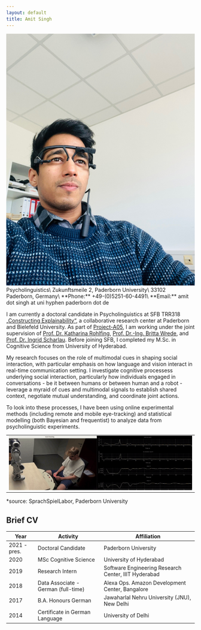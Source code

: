 ```yaml
---
layout: default
title: Amit Singh
---
```

<img class="profile-picture" src="profile_picture_updated.jpg">
Psycholinguistics\
Zukunftsmeile 2, Paderborn University\
33102 Paderborn, Germany\
**Phone:** +49-(0)5251-60-4491\
**Email:** amit dot singh at uni hyphen paderborn dot de




I am currently a doctoral candidate in Psycholinguistics at SFB TRR318 [„Constructing Explainability“](https://trr318.uni-paderborn.de), a collaborative research center at Paderborn and Bielefeld University. As part of [Project-A05](https://trr318.uni-paderborn.de/projekte/a05), I am working under the joint supervision of [Prof. Dr. Katharina Rohlfing](https://www.uni-paderborn.de/person/50352), [Prof. Dr.-Ing. Britta Wrede](https://ekvv.uni-bielefeld.de/pers_publ/publ/PersonDetail.jsp?personId=10380), and [Prof. Dr. Ingrid Scharlau](https://kw.uni-paderborn.de/fach-psychologie/kognitive-psychologie/). Before joining SFB, I completed my M.Sc. in Cognitive Science from University of Hyderabad. 

My research focuses on the role of multimodal cues in shaping social interaction, with particular emphasis on how language and vision interact in real-time communication setting.  I investigate cognitive processess underlying social interaction, particularly how individuals engaged in conversations - be it between humans or between human and a robot - leverage a myraid of cues and multimodal signals to establish shared context, negotiate mutual understanding, and coordinate joint actions.

To look into these processes, I have been using online experimental methods (including remote and mobile eye-tracking) and statistical modelling (both Bayesian and frequentist) to analyze data from psycholinguistic experiments. 

<table>
  <tr>
    <td><img src="images/scenario.gif"></td>
  </tr>
 </table>
*source: SprachSpielLabor, Paderborn University



## Brief CV

Year | Activity | Affiliation
-----|------- | -----------
2021 - pres. | Doctoral Candidate | Paderborn University
2020 | MSc Cognitive Science | University of Hyderabad 
2019 | Research Intern | Software Engineering Research Center, IIIT Hyderabad
2018 | Data Associate - German (full-time)| Alexa Ops. Amazon Development Center, Bangalore
2017 | B.A. Honours German | Jawaharlal Nehru University (JNU), New Delhi
2014 | Certificate in German Language | University of Delhi
